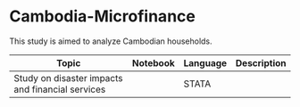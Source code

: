 # Cambodia-Microfinance

This study is aimed to analyze Cambodian households.


|Topic                                |Notebook    |Language  |  Description | 
|-------------------------------------|------------|-------|----|
|Study on disaster impacts and financial services |  | STATA |  
